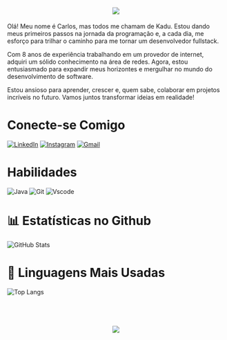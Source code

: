<h1 align="center">
<img src="https://readme-typing-svg.herokuapp.com/?font=Righteous&size=35&center=true&vCenter=true&width=500&height=70&duration=4000&lines=Olá!+👋;+Me+chamo+Carlos!;" />
</h1>

Olá! Meu nome é Carlos, mas todos me chamam de Kadu. Estou dando meus primeiros passos na jornada da programação e, a cada dia, me esforço para trilhar o caminho para me tornar um desenvolvedor fullstack.

Com 8 anos de experiência trabalhando em um provedor de internet, adquiri um sólido conhecimento na área de redes. Agora, estou entusiasmado para expandir meus horizontes e mergulhar no mundo do desenvolvimento de software.

Estou ansioso para aprender, crescer e, quem sabe, colaborar em projetos incríveis no futuro. Vamos juntos transformar ideias em realidade!

# Conecte-se Comigo
[![LinkedIn](https://img.shields.io/badge/LinkedIn-0077B5?style=for-the-badge&logo=linkedin&logoColor=white)](https://www.linkedin.com/in/carlos-eduardo-da-silva-ribeiro-0a0a1935/)
[![Instagram](https://img.shields.io/badge/Instagram-E4405F?style=for-the-badge&logo=instagram&logoColor=white)](https://www.instagram.com/caduribeiro_tv)
[![Gmail](https://img.shields.io/badge/Gmail-333333?style=for-the-badge&logo=gmail&logoColor=red)](mailto:kaduesr@gmail.com)

# Habilidades 
![Java](https://img.shields.io/badge/java-%23ED8B00.svg?style=for-the-badge&logo=openjdk&logoColor=white)
![Git](https://img.shields.io/badge/GIT-E44C30?style=for-the-badge&logo=git&logoColor=white)
![Vscode](https://img.shields.io/badge/Vscode-007ACC?style=for-the-badge&logo=visual-studio-code&logoColor=white)

# 📊 Estatísticas no Github
![GitHub Stats](https://github-readme-stats.vercel.app/api?username=KaduSR&theme=transparent&bg_color=000&border_color=30A3DC&show_icons=true&icon_color=30A3DC&title_color=E94D5F&text_color=FFF)




# 🚀 Linguagens Mais Usadas

![Top Langs](https://github-readme-stats-git-masterrstaa-rickstaa.vercel.app/api/top-langs/?username=KaduSR&layout=compact&bg_color=000&border_color=30A3DC&title_color=E94D5F&text_color=FFF)

<br>

<h1 align="center">
<img src="https://readme-typing-svg.herokuapp.com/?font=Righteous&size=35&center=true&vCenter=true&width=500&height=70&duration=4000&lines=Obrigado+pela+atenção!;" />
</h1>


